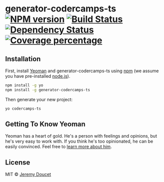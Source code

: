 # generator-codercamps-ts [![NPM version][npm-image]][npm-url] [![Build Status][travis-image]][travis-url] [![Dependency Status][daviddm-image]][daviddm-url] [![Coverage percentage][coveralls-image]][coveralls-url]
> 

## Installation

First, install [Yeoman](http://yeoman.io) and generator-codercamps-ts using [npm](https://www.npmjs.com/) (we assume you have pre-installed [node.js](https://nodejs.org/)).

```bash
npm install -g yo
npm install -g generator-codercamps-ts
```

Then generate your new project:

```bash
yo codercamps-ts
```

## Getting To Know Yeoman

Yeoman has a heart of gold. He&#39;s a person with feelings and opinions, but he&#39;s very easy to work with. If you think he&#39;s too opinionated, he can be easily convinced. Feel free to [learn more about him](http://yeoman.io/).

## License

MIT © [Jeremy Doucet]()


[npm-image]: https://badge.fury.io/js/generator-codercamps-ts.svg
[npm-url]: https://npmjs.org/package/generator-codercamps-ts
[travis-image]: https://travis-ci.org/Jeremy-Doucet/generator-codercamps-ts.svg?branch=master
[travis-url]: https://travis-ci.org/Jeremy-Doucet/generator-codercamps-ts
[daviddm-image]: https://david-dm.org/Jeremy-Doucet/generator-codercamps-ts.svg?theme=shields.io
[daviddm-url]: https://david-dm.org/Jeremy-Doucet/generator-codercamps-ts
[coveralls-image]: https://coveralls.io/repos/Jeremy-Doucet/generator-codercamps-ts/badge.svg
[coveralls-url]: https://coveralls.io/r/Jeremy-Doucet/generator-codercamps-ts
